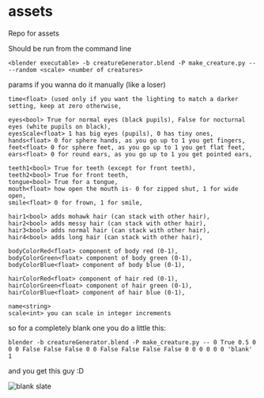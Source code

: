 # assets
Repo for assets

Should be run from the command line

`<blender executable> -b creatureGenerator.blend -P make_creature.py -- --random <scale> <number of creatures>`

params if you wanna do it manually (like a loser)

```
time<float> (used only if you want the lighting to match a darker setting, keep at zero otherwise,

eyes<bool> True for normal eyes (black pupils), False for nocturnal eyes (white pupils on black),
eyesScale<float> 1 has big eyes (pupils), 0 has tiny ones,
hands<float> 0 for sphere hands, as you go up to 1 you get fingers,
feet<float> 0 for sphere feet, as you go up to 1 you get flat feet,
ears<float> 0 for round ears, as you go up to 1 you get pointed ears,

teeth1<bool> True for teeth (except for front teeth),
teeth2<bool> True for front teeth,
tongue<bool> True for a tongue,
mouth<float> how open the mouth is- 0 for zipped shut, 1 for wide open,
smile<float> 0 for frown, 1 for smile,

hair1<bool> adds mohawk hair (can stack with other hair),
hair2<bool> adds messy hair (can stack with other hair),
hair3<bool> adds normal hair (can stack with other hair),
hair4<bool> adds long hair (can stack with other hair),

bodyColorRed<float> component of body red (0-1),
bodyColorGreen<float> component of body green (0-1),
bodyColorBlue<float> component of body blue (0-1),

hairColorRed<float> component of hair red (0-1),
hairColorGreen<float> component of hair green (0-1),
hairColorBlue<float> component of hair blue (0-1),

name<string>
scale<int> you can scale in integer increments
```

so for a completely blank one you do a little this:

`blender -b creatureGenerator.blend -P make_creature.py -- 0 True 0.5 0 0 0 False False False 0 0 False False False False 0 0 0 0 0 0 'blank' 1`

and you get this guy :D

![blank slate](http://i.imgur.com/7JfLhcX.png "This guy")
